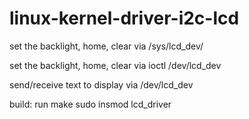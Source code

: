 # linux-kernel-driver-i2c-lcd
set the backlight, home, clear via /sys/lcd_dev/

set the backlight, home, clear via ioctl /dev/lcd_dev

send/receive text to display via /dev/lcd_dev


build:
run make
sudo insmod lcd_driver
